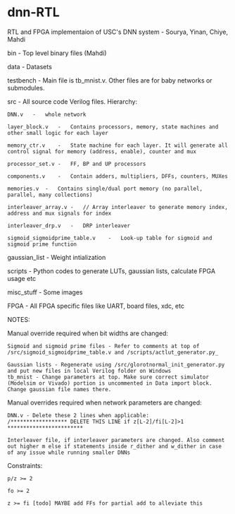 # dnn-RTL
RTL and FPGA implementaion of USC's DNN system - Sourya, Yinan, Chiye, Mahdi


bin - Top level binary files (Mahdi)


data - Datasets


testbench - Main file is tb_mnist.v. Other files are for baby networks or submodules.


src - All source code Verilog files. Hierarchy:

	DNN.v	-	whole network

	layer_block.v	-	Contains processors, memory, state machines and other small logic for each layer

	memory_ctr.v	-	State machine for each layer. It will generate all control signal for memory (address, enable), counter and mux

	processor_set.v	-	FF, BP and UP processors

	components.v	-	Contain adders, multipliers, DFFs, counters, MUXes

	memories.v	-	Contains single/dual port memory (no parallel, parallel, many collections)

	interleaver_array.v	-	// Array interleaver to generate memory index, address and mux signals for index

	interleaver_drp.v	-	DRP interleaver

	sigmoid_sigmoidprime_table.v	-	Look-up table for sigmoid and sigmoid prime function


gaussian_list - Weight intialization


scripts - Python codes to generate LUTs, gaussian lists, calculate FPGA usage etc


misc_stuff - Some images


FPGA - All FPGA specific files like UART, board files, xdc, etc



NOTES:			

Manual override required when bit widths are changed:
	
	Sigmoid and sigmoid prime files - Refer to comments at top of /src/sigmoid_sigmoidprime_table.v and /scripts/actlut_generator.py_
	
	Gaussian lists - Regenerate using /src/glorotnormal_init_generator.py and put new files in local Verilog folder on Windows
	tb_mnist - Change parameters at top. Make sure correct simulator (Modelsim or Vivado) portion is uncommented in Data import block. Change gaussian file names there.
	
Manual overrides required when network parameters are changed:
	
	DNN.v - Delete these 2 lines when applicable:
	/****************** DELETE THIS LINE if z[L-2]/fi[L-2]>1 ************************
	
	Interleaver file, if interleaver parameters are changed. Also comment out higher m else if statements inside r_dither and w_dither in case of any issue while running smaller DNNs


Constraints:
	
	p/z >= 2
	
	fo >= 2
	
	z >= fi [todo] MAYBE add FFs for partial add to alleviate this

